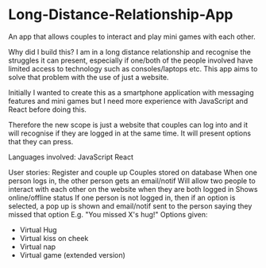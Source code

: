 # Long-Distance-Relationship-App
An app that allows couples to interact and play mini games with each other.

Why did I build this?
I am in a long distance relationship and recognise the struggles it can present, especially if one/both of the people involved have limited access to technology such as consoles/laptops etc. This app aims to solve that problem with the use of just a website.

Initially I wanted to create this as a smartphone application with messaging features and mini games but I need more experience with JavaScript and React before doing this.

Therefore the new scope is just a website that couples can log into and it will recognise if they are logged in at the same time. It will present options that they can press. 

Languages involved:
JavaScript
React

User stories:
Register and couple up
Couples stored on database
When one person logs in, the other person gets an email/notif 
Will allow two people to interact with each other on the website when they are both logged in
Shows online/offline status
If one person is not logged in, then if an option is selected, a pop up is shown and email/notif sent to the person saying they missed that option
E.g. "You missed X's hug!"
Options given:
- Virtual Hug
- Virtual kiss on cheek
- Virtual nap
- Virtual game (extended version)
